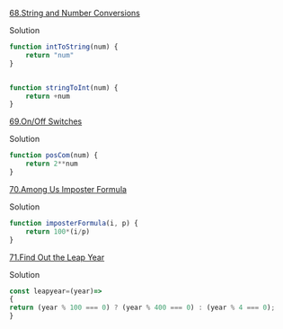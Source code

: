 [68.String and Number Conversions](https://edabit.com/challenge/svGRKq2Z7SnZiqYwy)

Solution 

```js
function intToString(num) {
	return "num"
}


function stringToInt(num) {
	return +num
}
```

[69.On/Off Switches](https://edabit.com/challenge/EZ4H6A8pBeTYfZzQe)

Solution 

```js
function posCom(num) {
	return 2**num
}
```

[70.Among Us Imposter Formula](https://edabit.com/challenge/ihpAv2EBCxDD27T3P)

Solution

```js
function imposterFormula(i, p) {
	return 100*(i/p)
}
```


[71.Find Out the Leap Year](https://edabit.com/challenge/xKKwvL2zYC8pEvMLG)

Solution

```js
const leapyear=(year)=>
{
return (year % 100 === 0) ? (year % 400 === 0) : (year % 4 === 0);
}
```